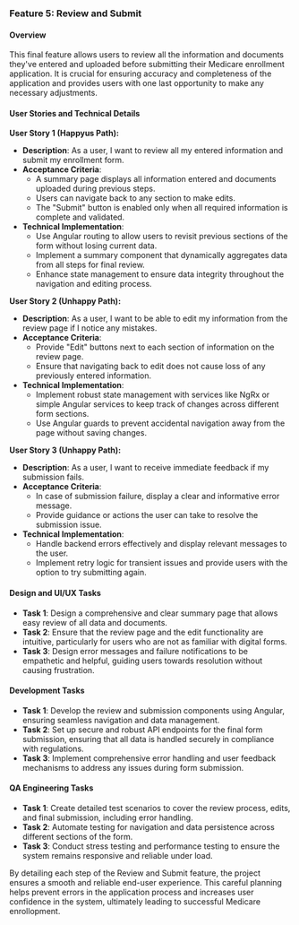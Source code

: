 ### Feature 5: Review and Submit

#### Overview
This final feature allows users to review all the information and documents they've entered and uploaded before submitting their Medicare enrollment application. It is crucial for ensuring accuracy and completeness of the application and provides users with one last opportunity to make any necessary adjustments.

#### User Stories and Technical Details

**User Story 1 (Happyus Path):**
- **Description**: As a user, I want to review all my entered information and submit my enrollment form.
- **Acceptance Criteria**: 
  - A summary page displays all information entered and documents uploaded during previous steps.
  - Users can navigate back to any section to make edits.
  - The "Submit" button is enabled only when all required information is complete and validated.
- **Technical Implementation**:
  - Use Angular routing to allow users to revisit previous sections of the form without losing current data.
  - Implement a summary component that dynamically aggregates data from all steps for final review.
  - Enhance state management to ensure data integrity throughout the navigation and editing process.

**User Story 2 (Unhappy Path):**
- **Description**: As a user, I want to be able to edit my information from the review page if I notice any mistakes.
- **Acceptance Criteria**:
  - Provide "Edit" buttons next to each section of information on the review page.
  - Ensure that navigating back to edit does not cause loss of any previously entered information.
- **Technical Implementation**:
  - Implement robust state management with services like NgRx or simple Angular services to keep track of changes across different form sections.
  - Use Angular guards to prevent accidental navigation away from the page without saving changes.

**User Story 3 (Unhappy Path):**
- **Description**: As a user, I want to receive immediate feedback if my submission fails.
- **Acceptance Criteria**:
  - In case of submission failure, display a clear and informative error message.
  - Provide guidance or actions the user can take to resolve the submission issue.
- **Technical Implementation**:
  - Handle backend errors effectively and display relevant messages to the user.
  - Implement retry logic for transient issues and provide users with the option to try submitting again.

#### Design and UI/UX Tasks
- **Task 1**: Design a comprehensive and clear summary page that allows easy review of all data and documents.
- **Task 2**: Ensure that the review page and the edit functionality are intuitive, particularly for users who are not as familiar with digital forms.
- **Task 3**: Design error messages and failure notifications to be empathetic and helpful, guiding users towards resolution without causing frustration.

#### Development Tasks
- **Task 1**: Develop the review and submission components using Angular, ensuring seamless navigation and data management.
- **Task 2**: Set up secure and robust API endpoints for the final form submission, ensuring that all data is handled securely in compliance with regulations.
- **Task 3**: Implement comprehensive error handling and user feedback mechanisms to address any issues during form submission.

#### QA Engineering Tasks
- **Task 1**: Create detailed test scenarios to cover the review process, edits, and final submission, including error handling.
- **Task 2**: Automate testing for navigation and data persistence across different sections of the form.
- **Task 3**: Conduct stress testing and performance testing to ensure the system remains responsive and reliable under load.

By detailing each step of the Review and Submit feature, the project ensures a smooth and reliable end-user experience. This careful planning helps prevent errors in the application process and increases user confidence in the system, ultimately leading to successful Medicare enrollopment.